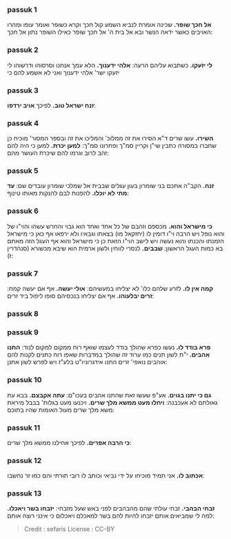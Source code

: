 
### passuk 1
<b>אל חכך שופר.</b> שכינה אומרת לנביא השמע קול חכך וקרא כשופר ואומר עופו ומהרו האויבים כאשר ידאה הנשר ובא אל בית ה' אל חכך שופר כאילו השופר נתון אל חכך:

### passuk 2
<b>לי יזעקו.</b> כשתבוא עליהם הרעה:
<b>אלהי ידענוך.</b> הלא עמך אנחנו וסרסוהו ודרשוהו לי יזעקו ישר' אלהי ידענוך ואני לא אשמע להם כי

### passuk 3
<b>זנח ישראל טוב.</b> לפיכך <b>אויב ירדפו</b>:

### passuk 4
<b>השירו.</b> עשו שרים ד"א הסירו את זה ממלוכ' והמליכו את זה ובספר המסור' מוכיח כן שחברו במסורה כתבין שי"ן וקריין סמ"ך ופתרונו סמ"ך: 
<b>למען יכרת.</b> למען כי היה להם זהב לרוב וגרמו להם שיכרת העושר מהם:

### passuk 5
<b>זנח.</b> הקב"ה אתכם בני שומרון בעון עגלים שבבית אל שמלכי שומרון עובדים שם: 
<b>עד מתי לא יוכלו.</b> להפנות לבם להנקות מאותו טינוף:

### passuk 6
<b>כי מישראל והוא.</b> מכספם וזהבם של כל אחד ואחד הוא גבוי והחרש עשהו והוי"ו של והוא נופל ויש הרבה וי"ו דומין לו (יחזקאל מו) בצאתו וגבאיו ולא ירפאו אף כאן כי מישראל הזמנתו והכנתו והוא נעשה ויש לישב הוי"ו הזאת כן כי מישראל והוא אף העגל הזה מאתם בא כמות העגל הראשון: 
<b>שבבים.</b> לנסרי לווחין ולשון ארמית הוא שיבא מכשורא (סנהדרין ז):

### passuk 7
<b>קמה אין לו.</b> לזרע שלהם כלו' לא יצליחו במעשיהם:
<b>אולי יעשה.</b> אף אם יעשה קמח:
<b>זרים יבלעוהו.</b> אף אם יצליחו בנכסיהם סופו ליפול ביד זרים:

### passuk 8

### passuk 9
<b>פרא בודד לו.</b> נעשו כפרא שהולך בודד לעצמו שואף רוח ממקום למקום לנוד:
<b>התנו אהבים.</b> י"ת לשון תנים כמו ערוד זה שהולך במדברות שאפו רוח כתנים לקנות להם אוהבים נואפי' זרים התנו אידגרוניו"ט בלע"ז ויש לפרש לשון אתנן:

### passuk 10
<b>גם כי יתנו בגוים.</b> אע"פ שעשו זאת שהתנו אהבים בעכו"ם:
<b>עתה אקבצם.</b> בבא עת גאולתם לא אעכבנה: 
<b>ויחלו מעט ממשא מלך שרים.</b> ויכנעו מעט בגלות' בבבל מיראת משא מלך שרים מעול האומות שהיו בתוכם:

### passuk 11
<b>כי הרבה אפרים.</b> לפיכך אחילנו ממשא מלך שרים:

### passuk 12
<b>אכתוב לו.</b> אני תמיד מוכיחו על ידי נביאי וכותב לו רובי תורתי והם כמו זר נחשבו:

### passuk 13
<b>זבחי הבהבי.</b> זבחי עולתי שהם מהבהבים לפני באש שעל מזבחי:
<b>יזבחו בשר ויאכלו.</b> למה לי שמביאים אותם יזבחו להיות להם בשר למאכלם ויאכלום כי אינני רוצה אותם:

>Credit : sefaris
>License : CC-BY